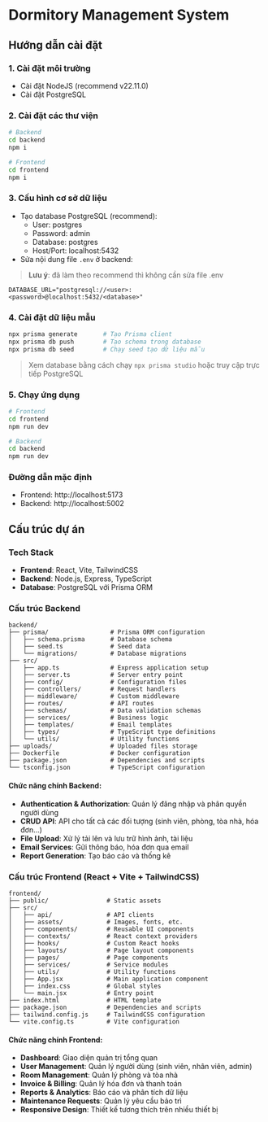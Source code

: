# Dormitory Management System

## Hướng dẫn cài đặt

### 1. Cài đặt môi trường
- Cài đặt NodeJS (recommend v22.11.0)
- Cài đặt PostgreSQL

### 2. Cài đặt các thư viện
```bash
# Backend
cd backend
npm i

# Frontend
cd frontend
npm i
```

### 3. Cấu hình cơ sở dữ liệu
- Tạo database PostgreSQL (recommend):
  - User: postgres
  - Password: admin
  - Database: postgres
  - Host/Port: localhost:5432
- Sửa nội dung file `.env` ở backend:
> **Lưu ý**: đã làm theo recommend thì không cần sửa file .env
```
DATABASE_URL="postgresql://<user>:<password>@localhost:5432/<database>"
```

### 4. Cài đặt dữ liệu mẫu
```bash
npx prisma generate       # Tạo Prisma client
npx prisma db push        # Tạo schema trong database
npx prisma db seed        # Chạy seed tạo dữ liệu mẫu
```

> Xem database bằng cách chạy `npx prisma studio` hoặc truy cập trực tiếp PostgreSQL

### 5. Chạy ứng dụng
```bash
# Frontend
cd frontend
npm run dev

# Backend
cd backend
npm run dev
```

### Đường dẫn mặc định
- Frontend: http://localhost:5173
- Backend: http://localhost:5002




## Cấu trúc dự án

### Tech Stack
- **Frontend**: React, Vite, TailwindCSS
- **Backend**: Node.js, Express, TypeScript
- **Database**: PostgreSQL với Prisma ORM

### Cấu trúc Backend

```
backend/
├── prisma/                 # Prisma ORM configuration
│   ├── schema.prisma       # Database schema
│   ├── seed.ts             # Seed data
│   └── migrations/         # Database migrations
├── src/
│   ├── app.ts              # Express application setup
│   ├── server.ts           # Server entry point
│   ├── config/             # Configuration files
│   ├── controllers/        # Request handlers
│   ├── middleware/         # Custom middleware
│   ├── routes/             # API routes
│   ├── schemas/            # Data validation schemas
│   ├── services/           # Business logic
│   ├── templates/          # Email templates
│   ├── types/              # TypeScript type definitions
│   └── utils/              # Utility functions
├── uploads/                # Uploaded files storage
├── Dockerfile              # Docker configuration
├── package.json            # Dependencies and scripts
└── tsconfig.json           # TypeScript configuration
```

#### Chức năng chính Backend:
- **Authentication & Authorization**: Quản lý đăng nhập và phân quyền người dùng
- **CRUD API**: API cho tất cả các đối tượng (sinh viên, phòng, tòa nhà, hóa đơn...)
- **File Upload**: Xử lý tải lên và lưu trữ hình ảnh, tài liệu
- **Email Services**: Gửi thông báo, hóa đơn qua email
- **Report Generation**: Tạo báo cáo và thống kê

### Cấu trúc Frontend (React + Vite + TailwindCSS)

```
frontend/
├── public/                # Static assets
├── src/
│   ├── api/               # API clients
│   ├── assets/            # Images, fonts, etc.
│   ├── components/        # Reusable UI components
│   ├── contexts/          # React context providers
│   ├── hooks/             # Custom React hooks
│   ├── layouts/           # Page layout components
│   ├── pages/             # Page components
│   ├── services/          # Service modules
│   ├── utils/             # Utility functions
│   ├── App.jsx            # Main application component
│   ├── index.css          # Global styles
│   └── main.jsx           # Entry point
├── index.html             # HTML template
├── package.json           # Dependencies and scripts
├── tailwind.config.js     # TailwindCSS configuration
└── vite.config.ts         # Vite configuration
```

#### Chức năng chính Frontend:
- **Dashboard**: Giao diện quản trị tổng quan
- **User Management**: Quản lý người dùng (sinh viên, nhân viên, admin)
- **Room Management**: Quản lý phòng và tòa nhà
- **Invoice & Billing**: Quản lý hóa đơn và thanh toán
- **Reports & Analytics**: Báo cáo và phân tích dữ liệu
- **Maintenance Requests**: Quản lý yêu cầu bảo trì
- **Responsive Design**: Thiết kế tương thích trên nhiều thiết bị
